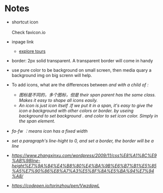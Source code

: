 # Notes

- shortcut icon
  <br><link rel="shortcut icon" href="./images/favicon.ico" type="image/x-icon" />
  <br>Check favicon.io
- inpage link

  - <a href="#featured" class="btn hero-btn scroll-link">explore tours</a>

- border: 2px solid transparent. A transparent border will come in handy

- use pure color to be background on small screen, then media quary a background img on big screnn will help.

- To add icons, what are the differences between <i> and <span> with a child of <i> :

  - 图标是不同的，多个图标，但是 their span parent has the same class. Makes it easy to shape all icons easily.
  - An icon is just icon itself .If we put it in a span, it's easy to give the icon a background with other colors or border. by useing background to set background . and color to set icon color. Simply in the span element.

- <i class="fas fa-tree fa-fw"></i> fa-fw ：means icon has a fixed width

- set a paragraph's line-hight to 0, and set a border, the border will be a line
- https://www.zhangxinxu.com/wordpress/2009/11/css%E8%A1%8C%E9%AB%98line-height%E7%9A%84%E4%B8%80%E4%BA%9B%E6%B7%B1%E5%85%A5%E7%90%86%E8%A7%A3%E5%8F%8A%E5%BA%94%E7%94%A8/
- https://codepen.io/torinzhou/pen/VwzdqwL
